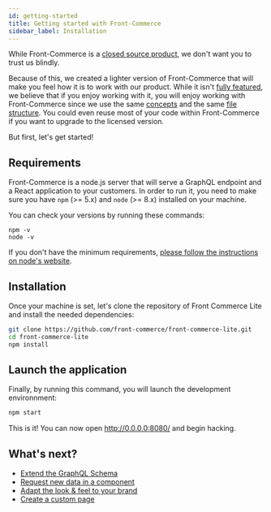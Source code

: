 ```yaml
---
id: getting-started
title: Getting started with Front-Commerce
sidebar_label: Installation
---
```


While Front-Commerce is a [closed source product](http://developers.front-commerce.test/en/license.html), we don't want you to trust us blindly.

Because of this, we created a lighter version of Front-Commerce that will make you feel how it is to work with our product. While it isn't [fully featured](#TODO-link-what-is-missing), we believe that if you enjoy working with it, you will enjoy working with Front-Commerce since we use the same [concepts](http://developers.front-commerce.test/docs/architecture-overview.html) and the same [file structure](#TODO-link-file-structure). You could even reuse most of your code within Front-Commerce if you want to upgrade to the licensed version.

But first, let's get started!

## Requirements

Front-Commerce is a node.js server that will serve a GraphQL endpoint and a React application to your customers. In order to run it, you need to make sure you have `npm` (>= 5.x) and `node` (>= 8.x) installed on your machine.

You can check your versions by running these commands:

```
npm -v
node -v
```

If you don't have the minimum requirements, [please follow the instructions on node's website](https://nodejs.org/).

## Installation

Once your machine is set, let's clone the repository of Front Commerce Lite and install the needed dependencies:

```sh
git clone https://github.com/front-commerce/front-commerce-lite.git
cd front-commerce-lite
npm install
```

## Launch the application

Finally, by running this command, you will launch the development environnment:

```sh
npm start
```

This is it! You can now open http://0.0.0.0:8080/ and begin hacking.

## What's next?

* [Extend the GraphQL Schema](extend-graphql-schema.md)
* [Request new data in a component](request-new-data.md)
* [Adapt the look & feel to your brand](adapt-theme-to-brand.md)
* [Create a custom page](create-custom-page.md)